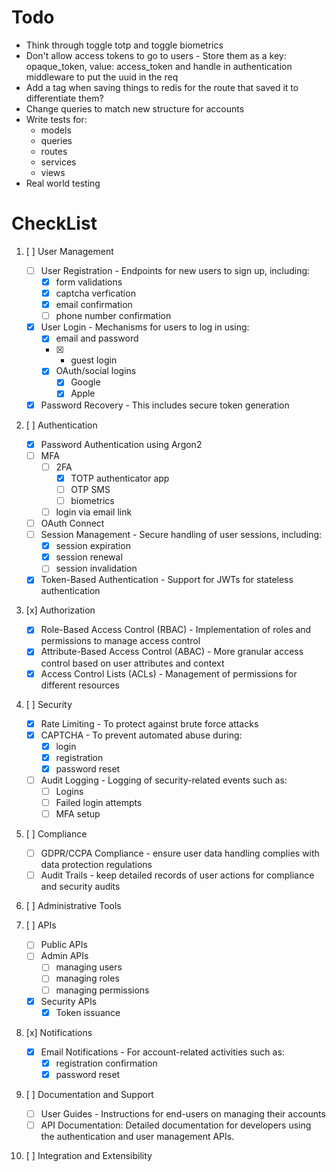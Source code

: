# Todo
* Think through toggle totp and toggle biometrics
* Don't allow access tokens to go to users - Store them as a key: opaque_token, value: access_token and handle in authentication middleware to put the uuid in the req
* Add a tag when saving things to redis for the route that saved it to differentiate them?
* Change queries to match new structure for accounts
* Write tests for:
    * models
    * queries
    * routes
    * services
    * views
* Real world testing

# CheckList
1. [ ] User Management
    * [ ] User Registration - Endpoints for new users to sign up, including:
        * [x] form validations
        * [x] captcha verfication
        * [x] email confirmation
        * [ ] phone number confirmation
    * [x] User Login - Mechanisms for users to log in using:
        * [x] email and password
        * [x] - guest login
        * [x] OAuth/social logins
            * [x] Google
            * [x] Apple
    * [x] Password Recovery - This includes secure token generation

2. [ ] Authentication
    * [x] Password Authentication using Argon2
    * [ ] MFA
        * [ ] 2FA
            * [x] TOTP authenticator app
            * [ ] OTP SMS
            * [ ] biometrics
        * [ ] login via email link
    * [ ] OAuth Connect
    * [ ] Session Management - Secure handling of user sessions, including:
        * [x] session expiration
        * [x] session renewal
        * [ ] session invalidation
    * [x] Token-Based Authentication - Support for JWTs for stateless authentication

3. [x] Authorization
    * [x] Role-Based Access Control (RBAC) - Implementation of roles and permissions to manage access control
    * [x] Attribute-Based Access Control (ABAC) - More granular access control based on user attributes and context
    * [x] Access Control Lists (ACLs) - Management of permissions for different resources

4. [ ] Security
    * [x] Rate Limiting - To protect against brute force attacks
    * [x] CAPTCHA - To prevent automated abuse during:
        * [x] login
        * [x] registration
        * [x] password reset
    * [ ] Audit Logging - Logging of security-related events such as:
        * [ ] Logins
        * [ ] Failed login attempts
        * [ ] MFA setup

5. [ ] Compliance
    * [ ] GDPR/CCPA Compliance - ensure user data handling complies with data protection regulations
    * [ ] Audit Trails - keep detailed records of user actions for compliance and security audits

6. [ ] Administrative Tools

7. [ ] APIs
    * [ ] Public APIs
    * [ ] Admin APIs
        * [ ] managing users
        * [ ] managing roles
        * [ ] managing permissions
    * [x] Security APIs
        * [x] Token issuance

8. [x] Notifications
    * [x] Email Notifications - For account-related activities such as:
        * [x] registration confirmation
        * [x] password reset

9. [ ] Documentation and Support
    * [ ] User Guides - Instructions for end-users on managing their accounts
    * [ ] API Documentation: Detailed documentation for developers using the authentication and user management APIs.

10. [ ] Integration and Extensibility
